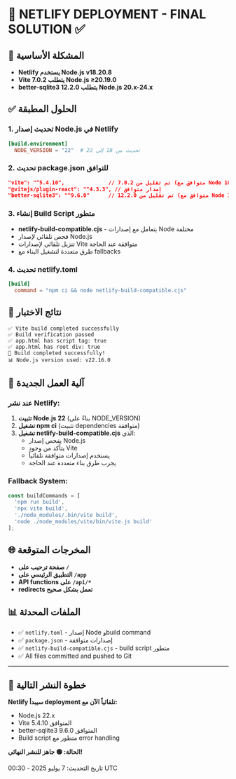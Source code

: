 # 🎯 NETLIFY DEPLOYMENT - FINAL SOLUTION ✅

## 🚨 المشكلة الأساسية
- **Netlify يستخدم Node.js v18.20.8**
- **Vite 7.0.2 يتطلب Node.js ≥20.19.0**
- **better-sqlite3 12.2.0 يتطلب Node.js 20.x-24.x**

## ✅ الحلول المطبقة

### 1. تحديث إصدار Node.js في Netlify
```toml
[build.environment]
  NODE_VERSION = "22"  # تحديث من 18 إلى 22
```

### 2. تحديث package.json للتوافق
```json
"vite": "^5.4.10",              // تم تقليل من 7.0.2 (متوافق مع Node 18+)
"@vitejs/plugin-react": "^4.3.3", // إصدار متوافق
"better-sqlite3": "^9.6.0"      // تم تقليل من 12.2.0 (متوافق مع Node 18+)
```

### 3. إنشاء Build Script متطور
- **netlify-build-compatible.cjs** - يتعامل مع إصدارات Node مختلفة
- فحص تلقائي لإصدار Node.js
- تنزيل تلقائي لإصدارات Vite متوافقة عند الحاجة
- طرق متعددة لتشغيل البناء مع fallbacks

### 4. تحديث netlify.toml
```toml
[build]
  command = "npm ci && node netlify-build-compatible.cjs"
```

## 🧪 نتائج الاختبار
```
✅ Vite build completed successfully
✅ Build verification passed
✅ app.html has script tag: true
✅ app.html has root div: true
🎉 Build completed successfully!
📊 Node.js version used: v22.16.0
```

## 🔧 آلية العمل الجديدة

### عند نشر Netlify:
1. **تثبيت Node.js 22** (بناءً على NODE_VERSION)
2. **تشغيل npm ci** (تثبيت dependencies متوافقة)
3. **تشغيل netlify-build-compatible.cjs** الذي:
   - يفحص إصدار Node.js
   - يتأكد من وجود Vite
   - يستخدم إصدارات متوافقة تلقائياً
   - يجرب طرق بناء متعددة عند الحاجة

### Fallback System:
```javascript
const buildCommands = [
  'npm run build',
  'npx vite build', 
  './node_modules/.bin/vite build',
  'node ./node_modules/vite/bin/vite.js build'
];
```

## 🌐 المخرجات المتوقعة
- **صفحة ترحيب على `/`**
- **التطبيق الرئيسي على `/app`**
- **API functions على `/api/*`**
- **redirects تعمل بشكل صحيح**

## 📊 الملفات المحدثة
- ✅ `netlify.toml` - إصدار Node وbuild command
- ✅ `package.json` - إصدارات متوافقة 
- ✅ `netlify-build-compatible.cjs` - build script متطور
- ✅ All files committed and pushed to Git

---

## 🚀 خطوة النشر التالية
**Netlify سيبدأ deployment تلقائياً الآن مع:**
- Node.js 22.x
- Vite 5.4.10 المتوافق
- better-sqlite3 9.6.0 المتوافق
- Build script متطور مع error handling

**الحالة: 🟢 جاهز للنشر النهائي!**

تاريخ التحديث: 7 يوليو 2025 - 00:30 UTC
